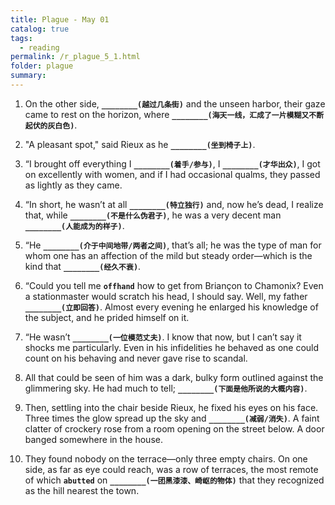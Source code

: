 ```yaml
---
title: Plague - May 01
catalog: true
tags: 
  - reading
permalink: /r_plague_5_1.html
folder: plague
summary: 
---
```



1.  On the other side, <b data-toggle="tooltip" data-original-title="{{site.data.answers.plag_d_80_a1}}">`________(越过几条街)`</b> and the unseen harbor, their gaze came to rest on the horizon, where <b data-toggle="tooltip" data-original-title="{{site.data.answers.plag_d_80_a2}}">`________(海天一线，汇成了一片模糊又不断起伏的灰白色)`</b>.

2.  "A pleasant spot," said Rieux as he <b data-toggle="tooltip" data-original-title="{{site.data.answers.plag_d_80_b1}}">`________(坐到椅子上)`</b>.

3.  “I brought off everything I <b data-toggle="tooltip" data-original-title="{{site.data.answers.plag_d_80_c1}}">`________(着手/参与)`</b>, I <b data-toggle="tooltip" data-original-title="{{site.data.answers.plag_d_80_c2}}">`________(才华出众)`</b>, I got on excellently with women, and if I had occasional qualms, they passed as lightly as they came.

4.  “In short, he wasn’t at all <b data-toggle="tooltip" data-original-title="{{site.data.answers.plag_d_80_d1}}">`________(特立独行)`</b> and, now he’s dead, I realize that, while <b data-toggle="tooltip" data-original-title="{{site.data.answers.plag_d_80_d2}}">`________(不是什么伪君子)`</b>, he was a very decent man <b data-toggle="tooltip" data-original-title="{{site.data.answers.plag_d_80_d3}}">`________(人能成为的样子)`</b>.

5.  “He <b data-toggle="tooltip" data-original-title="{{site.data.answers.plag_d_80_e1}}">`________(介于中间地带/两者之间)`</b>, that’s all; he was the type of man for whom one has an affection of the mild but steady order—which is the kind that <b data-toggle="tooltip" data-original-title="{{site.data.answers.plag_d_80_e2}}">`________(经久不衰)`</b>.

6.  “Could you tell me <b data-toggle="tooltip" data-original-title="{{site.data.glossary.offhand}}">`offhand`</b> how to get from Briançon to Chamonix? Even a stationmaster would scratch his head, I should say. Well, my father <b data-toggle="tooltip" data-original-title="{{site.data.answers.plag_d_80_f1}}">`________(立即回答)`</b>. Almost every evening he enlarged his knowledge of the subject, and he prided himself on it.

7.  “He wasn’t <b data-toggle="tooltip" data-original-title="{{site.data.answers.plag_d_80_g1}}">`________(一位模范丈夫)`</b>. I know that now, but I can’t say it shocks me particularly. Even in his infidelities he behaved as one could count on his behaving and never gave rise to scandal.

8.  All that could be seen of him was a dark, bulky form outlined against the glimmering sky. He had much to tell; <b data-toggle="tooltip" data-original-title="{{site.data.answers.plag_d_80_h1}}">`________(下面是他所说的大概内容)`</b>.

9.  Then, settling into the chair beside Rieux, he fixed his eyes on his face. Three times the glow spread up the sky and <b data-toggle="tooltip" data-original-title="{{site.data.answers.plag_d_80_i1}}">`________(减弱/消失)`</b>. A faint clatter of crockery rose from a room opening on the street below. A door banged somewhere in the house.

10.  They found nobody on the terrace—only three empty chairs. On one side, as far as eye could reach, was a row of terraces, the most remote of which <b data-toggle="tooltip" data-original-title="{{site.data.glossary.abutted}}">`abutted`</b> on <b data-toggle="tooltip" data-original-title="{{site.data.answers.plag_d_80_j1}}">`________(一团黑漆漆、崎岖的物体)`</b> that they recognized as the hill nearest the town.